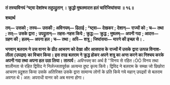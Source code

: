 **तं तस्याविनयं ²ष्ट्वा देशांश्च तदुपद्रुतान् ।** **क्रुद्धो मुषलमादत्त हलं चारिजिघांसया ॥ १६॥** 

**शब्दार्थ** 

**तम्—** **उसको** **; तस्य—** **उसकी** **; अविनयम्—** **ढिठाई** **; ²ष्ट्वा—** **देखकर** **; देशान्—** **राज्यों को** **; च—** **तथा** **; तत्—** **उसके द्वारा** **;** **उपद्रुतान्—** **तहस-नहस किये** **; क्रुद्ध:—** **क्रुद्ध** **; मुषलम्—** **अपनी गदा** **; आदत्त—** **ग्रहण की** **; हलम्—** **अपना हल** **; च—** **तथा** **;** **अरि—** **शत्रु** **; जिघांसया—** **मारने की इच्छा से।** **.** 

**भगवान् बलराम ने उस वानर के ढीठ आचरण को देखा और आसपास के राज्यों में उसके** **द्वारा उत्पन्न विनाश-लीला (उपद्रव) का विचार किया। इस तरह बलराम ने क्रुद्ध होकर अपने** **शत्रु का अन्त करने का निश्चय करके अपनी गदा तथा अपना हल उठा लिया।** **तात्पर्य :** *अविनयम्* का अर्थ है ''विनय से रहित।ÓÓ विनय तथा शालीनता से रहित द्विविद ने निर्लज्जतापूर्वक अत्यन्त दुष्ट कृत्य किये। द्विविद ने बलराम के समक्ष जो छिछोरा आचरण प्रदॢशत किया उसके अतिरिक्त उसके द्वारा सामान्य लोगों के प्रति किये गये महान् उपद्रवों से बलराम अवगत थे। अत: अपराधी वानर को अब मरना होगा।  